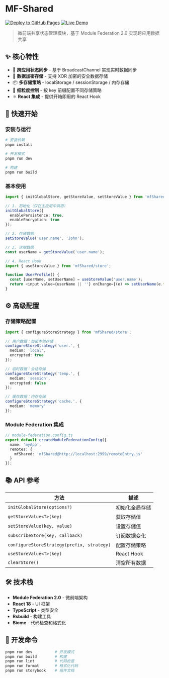 # MF-Shared

[![Deploy to GitHub Pages](https://github.com/luozyiii/micro-frontend-app/actions/workflows/deploy-mf-shared.yml/badge.svg)](https://github.com/luozyiii/micro-frontend-app/actions/workflows/deploy-mf-shared.yml)
[![Live Demo](https://img.shields.io/badge/Live-Demo-brightgreen)](https://luozyiii.github.io/mf-shared/)

> 微前端共享状态管理模块，基于 Module Federation 2.0 实现跨应用数据共享

## ✨ 核心特性

- 🔄 **跨应用状态同步** - 基于 BroadcastChannel 实现实时数据同步
- 🔐 **数据加密存储** - 支持 XOR 加密的安全数据存储
- 📦 **多存储策略** - localStorage / sessionStorage / 内存存储
- 🎯 **细粒度控制** - 按 key 前缀配置不同存储策略
- ⚛️ **React 集成** - 提供开箱即用的 React Hook

## 🚀 快速开始

### 安装与运行

```bash
# 安装依赖
pnpm install

# 开发模式
pnpm run dev

# 构建
pnpm run build
```

### 基本使用

```typescript
import { initGlobalStore, getStoreValue, setStoreValue } from 'mfShared/store';

// 1. 初始化（仅在主应用中调用）
initGlobalStore({
  enablePersistence: true,
  enableEncryption: true
});

// 2. 存储数据
setStoreValue('user.name', 'John');

// 3. 读取数据
const userName = getStoreValue('user.name');

// 4. React Hook
import { useStoreValue } from 'mfShared/store';

function UserProfile() {
  const [userName, setUserName] = useStoreValue('user.name');
  return <input value={userName || ''} onChange={(e) => setUserName(e.target.value)} />;
}
```

## ⚙️ 高级配置

### 存储策略配置

```typescript
import { configureStoreStrategy } from 'mfShared/store';

// 用户数据：加密本地存储
configureStoreStrategy('user.', {
  medium: 'local',
  encrypted: true
});

// 临时数据：会话存储
configureStoreStrategy('temp.', {
  medium: 'session',
  encrypted: false
});

// 缓存数据：内存存储
configureStoreStrategy('cache.', {
  medium: 'memory'
});
```

### Module Federation 集成

```typescript
// module-federation.config.ts
export default createModuleFederationConfig({
  name: 'myApp',
  remotes: {
    mfShared: 'mfShared@http://localhost:2999/remoteEntry.js'
  }
});
```

## 📚 API 参考

| 方法 | 描述 |
|------|------|
| `initGlobalStore(options?)` | 初始化全局存储 |
| `getStoreValue<T>(key)` | 获取存储值 |
| `setStoreValue(key, value)` | 设置存储值 |
| `subscribeStore(key, callback)` | 订阅数据变化 |
| `configureStoreStrategy(prefix, strategy)` | 配置存储策略 |
| `useStoreValue<T>(key)` | React Hook |
| `clearStore()` | 清空所有数据 |

## 🛠️ 技术栈

- **Module Federation 2.0** - 微前端架构
- **React 18** - UI 框架  
- **TypeScript** - 类型安全
- **Rsbuild** - 构建工具
- **Biome** - 代码检查和格式化

## 📝 开发命令

```bash
pnpm run dev          # 开发模式
pnpm run build        # 构建
pnpm run lint         # 代码检查
pnpm run format       # 格式化代码
pnpm run storybook    # 组件文档
```
